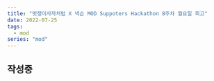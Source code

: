 ```yaml
---
title: "멋쟁이사자처럼 X 넥슨 MOD Suppoters Hackathon 8주차 월요일 회고"
date: 2022-07-25
tags:
  - mod
series: "mod"
---
```


## 작성중
